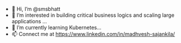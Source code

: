 - 👋 Hi, I’m @smsbhatt
- 👀 I’m interested in building critical business logics and scaling large applications ...
- 🌱 I’m currently learning Kubernetes...
- 📫 Connect me at https://www.linkedin.com/in/madhvesh-sajankila/

<!---
smsbhatt/smsbhatt is a ✨ special ✨ repository because its `README.md` (this file) appears on your GitHub profile.
You can click the Preview link to take a look at your changes.
--->
